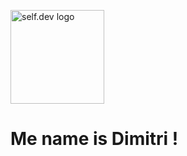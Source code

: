<p>
  <img src="https://media.tenor.com/hSgzyPpnnnUAAAAi/nueva-creative-hello.gif" width="150" alt="self.dev logo"/>
</p>
<h1>Me name is Dimitri !</h1>


<!--
**devi-shamps/devi-shamps** is a ✨ _special_ ✨ repository because its `README.md` (this file) appears on your GitHub profile.

Here are some ideas to get you started:

- 🔭 I’m currently working on ...
- 🌱 I’m currently learning ...
- 👯 I’m looking to collaborate on ...
- 🤔 I’m looking for help with ...
- 💬 Ask me about ...
- 📫 How to reach me: ...
- 😄 Pronouns: ...
- ⚡ Fun fact: ...
-->
